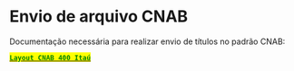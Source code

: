 # Envio de arquivo CNAB

Documentação necessária para realizar envio de títulos no padrão CNAB:

[<mark style="color:green;">**`Layout CNAB 400 Itaú`**</mark>](http://manual.crabr.com.br/manual/wp-content/uploads/2017/08/Layout\_CNAB400.pdf)
